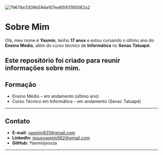 
![79674e3309b594e107ed6593185062a2](https://github.com/user-attachments/assets/b2ac8b20-9064-400f-8e98-e78ab62987e3)







# Sobre Mim

Olá, meu nome é **Yasmin**, tenho **17 anos** e estou cursando o último ano do **Ensino Médio**, além do curso técnico de **Informática** no **Senac Tatuapé**.  

Este repositório foi criado para reunir informações sobre mim.
---

## Formação
- Ensino Médio – em andamento (último ano)  
- Curso Técnico em Informática – em andamento (Senac Tatuapé)  

---

## Contato
- **E-mail:** yasminj631@gmail.com  
- **LinkedIn:** jesusyasmin562@gmail.com  
- **GitHub:** Yasminjsouza  

---


